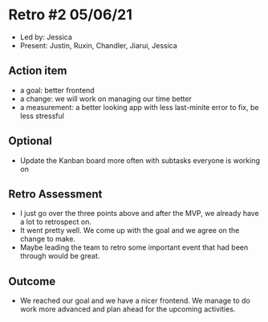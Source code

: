 # Retro #2 05/06/21

* Led by: Jessica
* Present: Justin, Ruxin, Chandler, Jiarui, Jessica

## Action item

* a goal: better frontend
* a change: we will work on managing our time better
* a measurement: a better looking app with less last-minite error to fix, be less stressful 

## Optional

* Update the Kanban board more often with subtasks everyone is working on

## Retro Assessment

* I just go over the three points above and after the MVP, we already have a lot to retrospect on. 
* It went pretty well. We come up with the goal and we agree on the change to make. 
* Maybe leading the team to retro some important event that had been through would be great. 

## Outcome
* We reached our goal and we have a nicer frontend. We manage to do work more advanced and plan ahead for the upcoming activities. 
